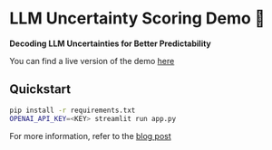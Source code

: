 # LLM Uncertainty Scoring Demo 🔎

**Decoding LLM Uncertainties for Better Predictability**

You can find a live version of the demo [here](https://uncertainty.demos.watchful.io/)

## Quickstart

```bash
pip install -r requirements.txt
OPENAI_API_KEY=<KEY> streamlit run app.py
```

For more information, refer to the [blog post](https://www.watchful.io/blog/decoding-llm-uncertainties-for-better-predictability)
